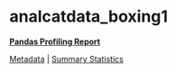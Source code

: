 # analcatdata_boxing1

[**Pandas Profiling Report**](https://epistasislab.github.io/penn-ml-benchmarks/profile/analcatdata_boxing1.html)

[Metadata](metadata.yaml) | [Summary Statistics](summary_stats.tsv)
